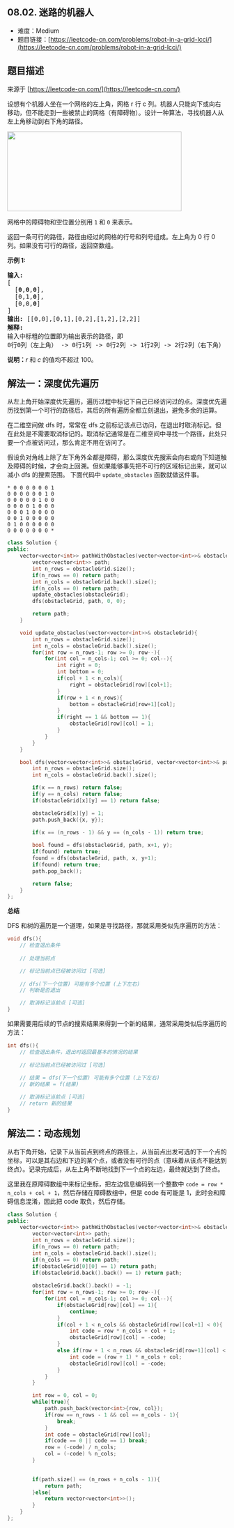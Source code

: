 ##  08.02. 迷路的机器人

- 难度：Medium
- 题目链接：[https://leetcode-cn.com/problems/robot-in-a-grid-lcci/](https://leetcode-cn.com/problems/robot-in-a-grid-lcci/)


## 题目描述

来源于 [https://leetcode-cn.com/](https://leetcode-cn.com/)

<p>设想有个机器人坐在一个网格的左上角，网格 r 行 c 列。机器人只能向下或向右移动，但不能走到一些被禁止的网格（有障碍物）。设计一种算法，寻找机器人从左上角移动到右下角的路径。</p>

<p><img src="https://assets.leetcode-cn.com/aliyun-lc-upload/uploads/2018/10/22/robot_maze.png" style="height: 183px; width: 400px;"></p>

<p>网格中的障碍物和空位置分别用 <code>1</code> 和 <code>0</code> 来表示。</p>

<p>返回一条可行的路径，路径由经过的网格的行号和列号组成。左上角为 0 行 0 列。如果没有可行的路径，返回空数组。</p>

<p><strong>示例&nbsp;1:</strong></p>

<pre><strong>输入:
</strong>[
&nbsp; [<strong>0</strong>,<strong>0</strong>,<strong>0</strong>],
&nbsp; [0,1,<strong>0</strong>],
&nbsp; [0,0,<strong>0</strong>]
]
<strong>输出:</strong> [[0,0],[0,1],[0,2],[1,2],[2,2]]
<strong>解释: 
</strong>输入中标粗的位置即为输出表示的路径，即
0行0列（左上角） -&gt; 0行1列 -&gt; 0行2列 -&gt; 1行2列 -&gt; 2行2列（右下角）</pre>

<p><strong>说明：</strong><em>r</em>&nbsp;和 <em>c </em>的值均不超过 100。</p>


## 解法一：深度优先遍历

从左上角开始深度优先遍历，遍历过程中标记下自己已经访问过的点。深度优先遍历找到第一个可行的路径后，其后的所有遍历全都立刻退出，避免多余的运算。

在二维空间做 dfs 时，常常在 dfs 之前标记该点已访问，在退出时取消标记。但在此处是不需要取消标记的。取消标记通常是在二维空间中寻找一个路径，此处只要一个点被访问过，那么肯定不用在访问了。

假设负对角线上除了左下角外全都是障碍，那么深度优先搜索会向右或向下知道触及障碍的时候，才会向上回溯。但如果能够事先把不可行的区域标记出来，就可以减小 dfs 的搜索范围。 下面代码中 `update_obstacles` 函数就做这件事。

```
* 0 0 0 0 0 0 1
0 0 0 0 0 0 1 0
0 0 0 0 0 1 0 0
0 0 0 0 1 0 0 0
0 0 0 1 0 0 0 0
0 0 1 0 0 0 0 0
0 1 0 0 0 0 0 0
0 0 0 0 0 0 0 *
```

```c++
class Solution {
public:
    vector<vector<int>> pathWithObstacles(vector<vector<int>>& obstacleGrid) {
        vector<vector<int>> path;
        int n_rows = obstacleGrid.size();
        if(n_rows == 0) return path;
        int n_cols = obstacleGrid.back().size();
        if(n_cols == 0) return path;
        update_obstacles(obstacleGrid);
        dfs(obstacleGrid, path, 0, 0);

        return path;
    }

    void update_obstacles(vector<vector<int>>& obstacleGrid){
        int n_rows = obstacleGrid.size();
        int n_cols = obstacleGrid.back().size();
        for(int row = n_rows-1; row >= 0; row--){
            for(int col = n_cols-1; col >= 0; col--){
                int right = 0;
                int bottom = 0;
                if(col + 1 < n_cols){
                    right = obstacleGrid[row][col+1];
                }
                if(row + 1 < n_rows){
                    bottom = obstacleGrid[row+1][col];
                }
                if(right == 1 && bottom == 1){
                    obstacleGrid[row][col] = 1;
                }
            }
        }
    }

    bool dfs(vector<vector<int>>& obstacleGrid, vector<vector<int>>& path, int x, int y){
        int n_rows = obstacleGrid.size();
        int n_cols = obstacleGrid.back().size();

        if(x == n_rows) return false;
        if(y == n_cols) return false;
        if(obstacleGrid[x][y] == 1) return false;

        obstacleGrid[x][y] = 1;
        path.push_back({x, y});

        if(x == (n_rows - 1) && y == (n_cols - 1)) return true;
        
        bool found = dfs(obstacleGrid, path, x+1, y);
        if(found) return true;
        found = dfs(obstacleGrid, path, x, y+1);
        if(found) return true;
        path.pop_back();

        return false;
    }
};
```

**总结**

DFS 和树的遍历是一个道理，如果是寻找路径，那就采用类似先序遍历的方法：

```c++
void dfs(){
    // 检查退出条件
    
    // 处理当前点

    // 标记当前点已经被访问过 [可选]
    
    // dfs(下一个位置) 可能有多个位置 (上下左右)
    // 判断是否退出

    // 取消标记当前点 [可选]
}
```

如果需要用后续的节点的搜索结果来得到一个新的结果，通常采用类似后序遍历的方法：

```c++
int dfs(){
    // 检查退出条件，退出时返回最基本的情况的结果
    
    // 标记当前点已经被访问过 [可选]
    
    // 结果 = dfs(下一个位置) 可能有多个位置 (上下左右)
    // 新的结果 = f(结果)

    // 取消标记当前点 [可选]
    // return 新的结果
}
```

## 解法二：动态规划

从右下角开始，记录下从当前点到终点的路径上，从当前点出发可选的下一个点的坐标，可以是其右边和下边的某个点，或者没有可行的点（意味着从该点不能达到终点）。记录完成后，从左上角不断地找到下一个点的左边，最终就达到了终点。

这里我在原障碍数组中来标记坐标，把左边信息编码到一个整数中 `code = row * n_cols + col + 1`，然后存储在障碍数组中，但是 code 有可能是 1，此时会和障碍信息混淆，因此把 code 取负，然后存储。

```c++
class Solution {
public:
    vector<vector<int>> pathWithObstacles(vector<vector<int>>& obstacleGrid) {
        vector<vector<int>> path;
        int n_rows = obstacleGrid.size();
        if(n_rows == 0) return path;
        int n_cols = obstacleGrid.back().size();
        if(n_cols == 0) return path;
        if(obstacleGrid[0][0] == 1) return path;
        if(obstacleGrid.back().back() == 1) return path;
        
        obstacleGrid.back().back() = -1;
        for(int row = n_rows-1; row >= 0; row--){
            for(int col = n_cols-1; col >= 0; col--){
                if(obstacleGrid[row][col] == 1){
                    continue;
                }
                if(col + 1 < n_cols && obstacleGrid[row][col+1] < 0){
                    int code = row * n_cols + col + 1;
                    obstacleGrid[row][col] = -code;
                }
                else if(row + 1 < n_rows && obstacleGrid[row+1][col] < 0){
                    int code = (row + 1) * n_cols + col;
                    obstacleGrid[row][col] = -code;
                }
            }
        }

        int row = 0, col = 0;
        while(true){
            path.push_back(vector<int>{row, col});
            if(row == n_rows - 1 && col == n_cols - 1){
                break;
            }
            int code = obstacleGrid[row][col];
            if(code == 0 || code == 1) break;
            row = (-code) / n_cols;
            col = (-code) % n_cols;
        }

        
        if(path.size() == (n_rows + n_cols - 1)){
            return path;
        }else{
            return vector<vector<int>>();
        }
    }
};
```